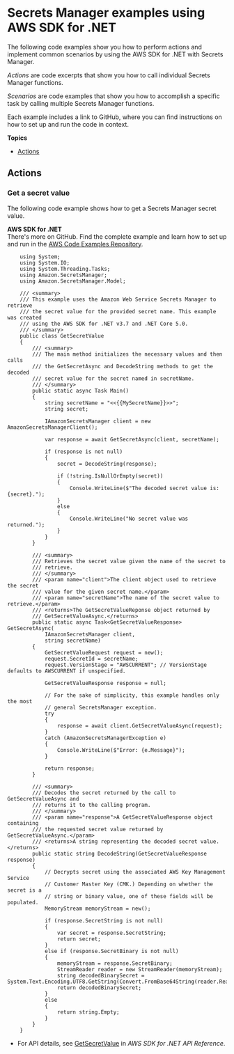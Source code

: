 # Secrets Manager examples using AWS SDK for \.NET<a name="csharp_secrets-manager_code_examples"></a>

The following code examples show you how to perform actions and implement common scenarios by using the AWS SDK for \.NET with Secrets Manager\.

*Actions* are code excerpts that show you how to call individual Secrets Manager functions\.

*Scenarios* are code examples that show you how to accomplish a specific task by calling multiple Secrets Manager functions\.

Each example includes a link to GitHub, where you can find instructions on how to set up and run the code in context\.

**Topics**
+ [Actions](#w2aac21c17c13c59c13)

## Actions<a name="w2aac21c17c13c59c13"></a>

### Get a secret value<a name="secrets-manager_GetSecretValue_csharp_topic"></a>

The following code example shows how to get a Secrets Manager secret value\.

**AWS SDK for \.NET**  
 There's more on GitHub\. Find the complete example and learn how to set up and run in the [AWS Code Examples Repository](https://github.com/awsdocs/aws-doc-sdk-examples/tree/main/dotnetv3/SecretsManager#code-examples)\. 
  

```
    using System;
    using System.IO;
    using System.Threading.Tasks;
    using Amazon.SecretsManager;
    using Amazon.SecretsManager.Model;

    /// <summary>
    /// This example uses the Amazon Web Service Secrets Manager to retrieve
    /// the secret value for the provided secret name. This example was created
    /// using the AWS SDK for .NET v3.7 and .NET Core 5.0.
    /// </summary>
    public class GetSecretValue
    {
        /// <summary>
        /// The main method initializes the necessary values and then calls
        /// the GetSecretAsync and DecodeString methods to get the decoded
        /// secret value for the secret named in secretName.
        /// </summary>
        public static async Task Main()
        {
            string secretName = "<<{{MySecretName}}>>";
            string secret;

            IAmazonSecretsManager client = new AmazonSecretsManagerClient();

            var response = await GetSecretAsync(client, secretName);

            if (response is not null)
            {
                secret = DecodeString(response);

                if (!string.IsNullOrEmpty(secret))
                {
                    Console.WriteLine($"The decoded secret value is: {secret}.");
                }
                else
                {
                    Console.WriteLine("No secret value was returned.");
                }
            }
        }

        /// <summary>
        /// Retrieves the secret value given the name of the secret to
        /// retrieve.
        /// </summary>
        /// <param name="client">The client object used to retrieve the secret
        /// value for the given secret name.</param>
        /// <param name="secretName">The name of the secret value to retrieve.</param>
        /// <returns>The GetSecretValueReponse object returned by
        /// GetSecretValueAsync.</returns>
        public static async Task<GetSecretValueResponse> GetSecretAsync(
            IAmazonSecretsManager client,
            string secretName)
        {
            GetSecretValueRequest request = new();
            request.SecretId = secretName;
            request.VersionStage = "AWSCURRENT"; // VersionStage defaults to AWSCURRENT if unspecified.

            GetSecretValueResponse response = null;

            // For the sake of simplicity, this example handles only the most
            // general SecretsManager exception.
            try
            {
                response = await client.GetSecretValueAsync(request);
            }
            catch (AmazonSecretsManagerException e)
            {
                Console.WriteLine($"Error: {e.Message}");
            }

            return response;
        }

        /// <summary>
        /// Decodes the secret returned by the call to GetSecretValueAsync and
        /// returns it to the calling program.
        /// </summary>
        /// <param name="response">A GetSecretValueResponse object containing
        /// the requested secret value returned by GetSecretValueAsync.</param>
        /// <returns>A string representing the decoded secret value.</returns>
        public static string DecodeString(GetSecretValueResponse response)
        {
            // Decrypts secret using the associated AWS Key Management Service
            // Customer Master Key (CMK.) Depending on whether the secret is a
            // string or binary value, one of these fields will be populated.
            MemoryStream memoryStream = new();

            if (response.SecretString is not null)
            {
                var secret = response.SecretString;
                return secret;
            }
            else if (response.SecretBinary is not null)
            {
                memoryStream = response.SecretBinary;
                StreamReader reader = new StreamReader(memoryStream);
                string decodedBinarySecret = System.Text.Encoding.UTF8.GetString(Convert.FromBase64String(reader.ReadToEnd()));
                return decodedBinarySecret;
            }
            else
            {
                return string.Empty;
            }
        }
    }
```
+  For API details, see [GetSecretValue](https://docs.aws.amazon.com/goto/DotNetSDKV3/secretsmanager-2017-10-17/GetSecretValue) in *AWS SDK for \.NET API Reference*\. 